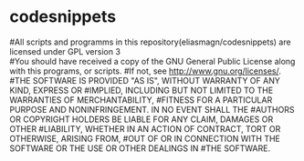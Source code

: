 # codesnippets
#All scripts and programms in this repository(eliasmagn/codesnippets) are licensed under GPL version 3  
#You should have received a copy of the GNU General Public License along with this programs, or scripts. 
#If not, see http://www.gnu.org/licenses/.
#THE SOFTWARE IS PROVIDED "AS IS", WITHOUT WARRANTY OF ANY KIND, EXPRESS OR
#IMPLIED, INCLUDING BUT NOT LIMITED TO THE WARRANTIES OF MERCHANTABILITY,
#FITNESS FOR A PARTICULAR PURPOSE AND NONINFRINGEMENT. IN NO EVENT SHALL THE
#AUTHORS OR COPYRIGHT HOLDERS BE LIABLE FOR ANY CLAIM, DAMAGES OR OTHER
#LIABILITY, WHETHER IN AN ACTION OF CONTRACT, TORT OR OTHERWISE, ARISING FROM,
#OUT OF OR IN CONNECTION WITH THE SOFTWARE OR THE USE OR OTHER DEALINGS IN
#THE SOFTWARE. 

